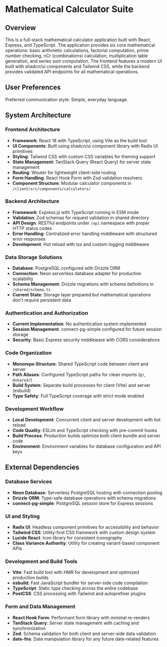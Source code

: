 # Mathematical Calculator Suite

## Overview

This is a full-stack mathematical calculator application built with React, Express, and TypeScript. The application provides six core mathematical operations: basic arithmetic calculations, factorial computation, prime number checking, nCr (combinations) calculation, multiplication table generation, and series sum computation. The frontend features a modern UI built with shadcn/ui components and Tailwind CSS, while the backend provides validated API endpoints for all mathematical operations.

## User Preferences

Preferred communication style: Simple, everyday language.

## System Architecture

### Frontend Architecture
- **Framework**: React 18 with TypeScript, using Vite as the build tool
- **UI Components**: Built using shadcn/ui component library with Radix UI primitives
- **Styling**: Tailwind CSS with custom CSS variables for theming support
- **State Management**: TanStack Query (React Query) for server state management
- **Routing**: Wouter for lightweight client-side routing
- **Form Handling**: React Hook Form with Zod validation resolvers
- **Component Structure**: Modular calculator components in `/client/src/components/calculators/`

### Backend Architecture
- **Framework**: Express.js with TypeScript running in ESM mode
- **Validation**: Zod schemas for request validation in shared directory
- **API Design**: RESTful endpoints under `/api` namespace with proper HTTP status codes
- **Error Handling**: Centralized error handling middleware with structured error responses
- **Development**: Hot reload with tsx and custom logging middleware

### Data Storage Solutions
- **Database**: PostgreSQL configured with Drizzle ORM
- **Connection**: Neon serverless database adapter for production scalability
- **Schema Management**: Drizzle migrations with schema definitions in `/shared/schema.ts`
- **Current State**: Storage layer prepared but mathematical operations don't require persistent data

### Authentication and Authorization
- **Current Implementation**: No authentication system implemented
- **Session Management**: connect-pg-simple configured for future session storage
- **Security**: Basic Express security middleware with CORS considerations

### Code Organization
- **Monorepo Structure**: Shared TypeScript code between client and server
- **Path Aliases**: Configured TypeScript paths for clean imports (`@/`, `@shared/`)
- **Build System**: Separate build processes for client (Vite) and server (esbuild)
- **Type Safety**: Full TypeScript coverage with strict mode enabled

### Development Workflow
- **Local Development**: Concurrent client and server development with hot reload
- **Code Quality**: ESLint and TypeScript checking with pre-commit hooks
- **Build Process**: Production builds optimize both client bundle and server code
- **Environment**: Environment variables for database configuration and API keys

## External Dependencies

### Database Services
- **Neon Database**: Serverless PostgreSQL hosting with connection pooling
- **Drizzle ORM**: Type-safe database operations with schema migrations
- **connect-pg-simple**: PostgreSQL session store for Express sessions

### UI and Styling
- **Radix UI**: Headless component primitives for accessibility and behavior
- **Tailwind CSS**: Utility-first CSS framework with custom design system
- **Lucide React**: Icon library for consistent iconography
- **Class Variance Authority**: Utility for creating variant-based component APIs

### Development and Build Tools
- **Vite**: Fast build tool with HMR for development and optimized production builds
- **esbuild**: Fast JavaScript bundler for server-side code compilation
- **TypeScript**: Static type checking across the entire codebase
- **PostCSS**: CSS processing with Tailwind and autoprefixer plugins

### Form and Data Management
- **React Hook Form**: Performant form library with minimal re-renders
- **TanStack Query**: Server state management with caching and synchronization
- **Zod**: Schema validation for both client and server-side data validation
- **date-fns**: Date manipulation library for any future date-related features